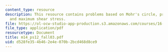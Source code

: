 ```yaml
---
content_type: resource
description: This resource contains problems based on Mohr's circle, principal stress,
  and maximum shear stress.
file: https://ol-ocw-studio-app-production.s3.amazonaws.com/courses/16-01-unified-engineering-i-ii-iii-iv-fall-2005-spring-2006/d528fe354b462e4e070b2bcd468d8ce9_m14_ps12_fall03.pdf
file_type: application/pdf
resourcetype: Document
title: m14_ps12_fall03.pdf
uid: d528fe35-4b46-2e4e-070b-2bcd468d8ce9
---
```

